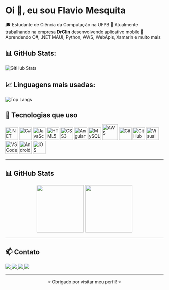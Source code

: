 # Oi 👋, eu sou Flavio Mesquita

🎓 Estudante de Ciência da Computação na UFPB 
💼 Atualmente trabalhando na empresa **DrClin** desenvolvendo aplicativo mobile
🌱 Aprendendo C#, .NET MAUI, Python, AWS, WebApis, Xamarin e muito mais

## 📊 GitHub Stats:
![GitHub Stats](https://github-readme-stats.vercel.app/api?username=flaviofilho001&show_icons=true&theme=dark)

## 📈 Linguagens mais usadas:
![Top Langs](https://github-readme-stats.vercel.app/api/top-langs/?username=flaviofilho001&layout=compact&theme=dark)

## 🚀 Tecnologias que uso

<p align="left">
  <!-- MAUI (imagem representativa) -->
<img src="https://raw.githubusercontent.com/MahmudX/awesome-maui/main/dotnet_bot.svg" width="40" title=".NET MAUI">  
  <!-- Linguagens e frameworks -->
  <img src="https://gistcdn.githack.com/johndward01/95c1d09de9e3707cfb4154989962376d/raw/f74007782421219d9e9ab4b6a27de2e172a8b714/csharp-logo.svg" width="40" title="C#"/>
  <img src="https://cdn.jsdelivr.net/gh/devicons/devicon/icons/javascript/javascript-original.svg" width="40" title="JavaScript"/>
  <img src="https://cdn.jsdelivr.net/gh/devicons/devicon/icons/html5/html5-original.svg" width="40" title="HTML5"/>
  <img src="https://cdn.jsdelivr.net/gh/devicons/devicon/icons/css3/css3-original.svg" width="40" title="CSS3"/>
  <img src="https://cdn.jsdelivr.net/gh/devicons/devicon/icons/angularjs/angularjs-original.svg" width="40" title="Angular"/>
  <img src="https://cdn.jsdelivr.net/gh/devicons/devicon/icons/mysql/mysql-original.svg" width="40" title="MySQL"/>
  
  <!-- DevOps / IDE -->
  <img src="https://cdn.jsdelivr.net/gh/devicons/devicon/icons/amazonwebservices/amazonwebservices-original-wordmark.svg" width="50" title="AWS"/>
  <img src="https://cdn.jsdelivr.net/gh/devicons/devicon/icons/git/git-original.svg" width="40" title="Git"/>
  <img src="https://cdn.jsdelivr.net/gh/devicons/devicon/icons/github/github-original.svg" width="40" title="GitHub"/>
  <img src="https://cdn.jsdelivr.net/gh/devicons/devicon/icons/visualstudio/visualstudio-plain.svg" width="40" title="Visual Studio"/>
  <img src="https://cdn.jsdelivr.net/gh/devicons/devicon/icons/vscode/vscode-original.svg" width="40" title="VS Code"/>
  
  <!-- Android/iOS -->
  <img src="https://cdn.jsdelivr.net/gh/devicons/devicon/icons/android/android-original.svg" width="40" title="Android"/>
  <img src="https://img.icons8.com/ios-filled/50/mac-os.png" width="40" title="iOS"/>
</p>

---

## 📊 GitHub Stats

<div align="center">
  <img src="https://github-readme-stats.vercel.app/api?username=flaviofilho001&show_icons=true&theme=radical" height="150"/>
  <img src="https://github-readme-stats.vercel.app/api/top-langs/?username=flaviofilho001&layout=compact&theme=radical" height="150"/>
</div>

---

## 📫 Contato

<p align="left">
  <a href="mailto:flaviomesquitamarinho13@gmail.com">
    <img src="https://img.shields.io/badge/Gmail-D14836?style=for-the-badge&logo=gmail&logoColor=white" />
  </a>
  <a href="https://www.linkedin.com/in/flavio-m-192736105/" target="_blank">
    <img src="https://img.shields.io/badge/LinkedIn-0077B5?style=for-the-badge&logo=linkedin&logoColor=white" />
  </a>
  <a href="https://www.instagram.com/flaviof.png" target="_blank">
    <img src="https://img.shields.io/badge/Instagram-E4405F?style=for-the-badge&logo=instagram&logoColor=white" />
  </a>
  <a href="https://www.youtube.com/@flaviodev" target="_blank">
    <img src="https://img.shields.io/badge/YouTube-FF0000?style=for-the-badge&logo=youtube&logoColor=white" />
  </a>
</p>

---

<p align="center">⭐ Obrigado por visitar meu perfil! ⭐</p>

